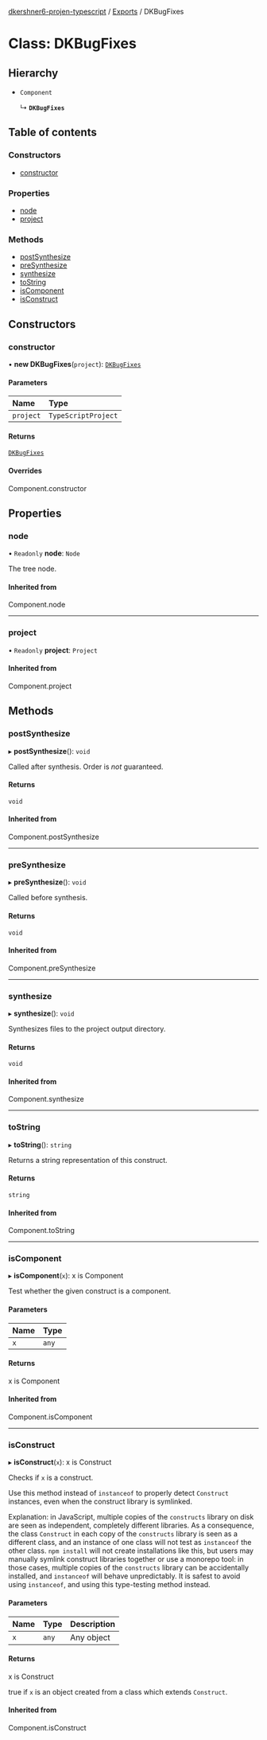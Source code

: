 [dkershner6-projen-typescript](../README.md) / [Exports](../modules.md) / DKBugFixes

# Class: DKBugFixes

## Hierarchy

- `Component`

  ↳ **`DKBugFixes`**

## Table of contents

### Constructors

- [constructor](DKBugFixes.md#constructor)

### Properties

- [node](DKBugFixes.md#node)
- [project](DKBugFixes.md#project)

### Methods

- [postSynthesize](DKBugFixes.md#postsynthesize)
- [preSynthesize](DKBugFixes.md#presynthesize)
- [synthesize](DKBugFixes.md#synthesize)
- [toString](DKBugFixes.md#tostring)
- [isComponent](DKBugFixes.md#iscomponent)
- [isConstruct](DKBugFixes.md#isconstruct)

## Constructors

### constructor

• **new DKBugFixes**(`project`): [`DKBugFixes`](DKBugFixes.md)

#### Parameters

| Name | Type |
| :------ | :------ |
| `project` | `TypeScriptProject` |

#### Returns

[`DKBugFixes`](DKBugFixes.md)

#### Overrides

Component.constructor

## Properties

### node

• `Readonly` **node**: `Node`

The tree node.

#### Inherited from

Component.node

___

### project

• `Readonly` **project**: `Project`

#### Inherited from

Component.project

## Methods

### postSynthesize

▸ **postSynthesize**(): `void`

Called after synthesis. Order is *not* guaranteed.

#### Returns

`void`

#### Inherited from

Component.postSynthesize

___

### preSynthesize

▸ **preSynthesize**(): `void`

Called before synthesis.

#### Returns

`void`

#### Inherited from

Component.preSynthesize

___

### synthesize

▸ **synthesize**(): `void`

Synthesizes files to the project output directory.

#### Returns

`void`

#### Inherited from

Component.synthesize

___

### toString

▸ **toString**(): `string`

Returns a string representation of this construct.

#### Returns

`string`

#### Inherited from

Component.toString

___

### isComponent

▸ **isComponent**(`x`): x is Component

Test whether the given construct is a component.

#### Parameters

| Name | Type |
| :------ | :------ |
| `x` | `any` |

#### Returns

x is Component

#### Inherited from

Component.isComponent

___

### isConstruct

▸ **isConstruct**(`x`): x is Construct

Checks if `x` is a construct.

Use this method instead of `instanceof` to properly detect `Construct`
instances, even when the construct library is symlinked.

Explanation: in JavaScript, multiple copies of the `constructs` library on
disk are seen as independent, completely different libraries. As a
consequence, the class `Construct` in each copy of the `constructs` library
is seen as a different class, and an instance of one class will not test as
`instanceof` the other class. `npm install` will not create installations
like this, but users may manually symlink construct libraries together or
use a monorepo tool: in those cases, multiple copies of the `constructs`
library can be accidentally installed, and `instanceof` will behave
unpredictably. It is safest to avoid using `instanceof`, and using
this type-testing method instead.

#### Parameters

| Name | Type | Description |
| :------ | :------ | :------ |
| `x` | `any` | Any object |

#### Returns

x is Construct

true if `x` is an object created from a class which extends `Construct`.

#### Inherited from

Component.isConstruct
